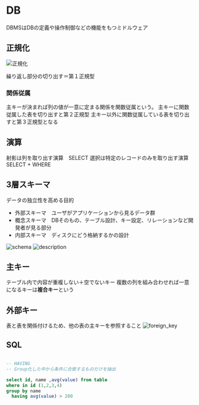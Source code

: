 # DB

DBMSはDBの定義や操作制御などの機能をもつミドルウェア

## 正規化

![正規化](http://kanauka.o-oku.jp/4_jyohosystem/visio/seikika.gif)

繰り返し部分の切り出す＝第１正規型

### 関係従属

主キーが決まれば列の値が一意に定まる関係を関数従属という。
主キーに関数従属した表を切り出すと第２正規型
主キー以外に関数従属している表を切り出すと第３正規型となる


## 演算

射影は列を取り出す演算　SELECT
選択は特定のレコードのみを取り出す演算　SELECT + WHERE

## 3層スキーマ

データの独立性を高める目的

- 外部スキーマ　ユーザがアプリケーションから見るデータ群
- 概念スキーマ　DBそのもの、テーブル設計、キー設定、リレーションなど開発者が見る部分
- 内部スキーマ　ディスクにどう格納するかの設計

![schema](https://image.itmedia.co.jp/ait/articles/1703/01/r20_04-01.PNG)
![description](https://image.slidesharecdn.com/09-131209212904-phpapp01/95/09-10-638.jpg?cb=1465285938)

## 主キー

テーブル内で内容が重複しない＋空でないキー
複数の列を組み合わせれば一意になるキーは**複合キー**という

## 外部キー

表と表を関係付けるため、他の表の主キーを参照すること
![foreign_key](https://xtech.nikkei.com/it/members/ITPro/ITBASIC/20000919/1/zu02.gif)

## SQL

```sql

-- HAVING
-- Group化した中から条件に合致するものだけを抽出

select id, name ,avg(value) from table
where in id (1,2,3,4)
group by name
  having avg(value) > 200

```